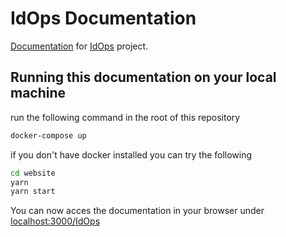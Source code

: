 # IdOps Documentation

[Documentation](https://swisslife-oss.github.io/IdOps/) for [IdOps](https://github.com/SwissLife-OSS/IdOps) project.

## Running this documentation on your local machine

run the following command in the root of this repository

```bash
docker-compose up
```

if you don't have docker installed you can try the following

```bash
cd website
yarn
yarn start
```

You can now acces the documentation in your browser under [localhost:3000/IdOps](http://localhost:3000/IdOps)
